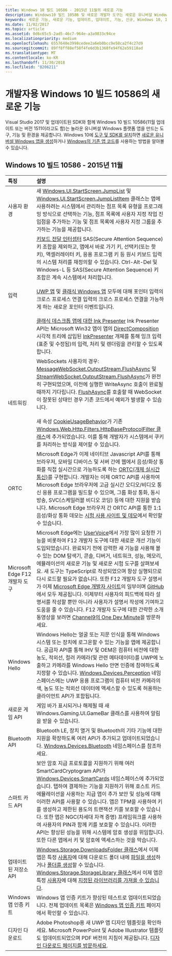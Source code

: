 ```yaml
---
title: Windows 10 빌드 10586 - 2015년 11월의 새로운 기능
description: Windows10 빌드 10586 및 새로운 개발자 도구는 새로운 유니버설 Windows 플랫폼을 기반으로 하는 도구, 기능 및 환경을 제공합니다.
keywords: 새로운 기능, 새로운 기능, 업데이트, 업데이트, 기능, 신규, Windows 10, 1511, 11월, 10586
ms.date: 11/02/2017
ms.topic: article
ms.assetid: 0d6c65c5-2ad5-46c7-964e-a3a9833c94ce
ms.localizationpriority: medium
ms.openlocfilehash: 6557648e3998cedee2a6eb0bcc9e58ca2f4c27d9
ms.sourcegitcommit: 89ff8ff88ef58f4fe6d3b1368fe94f62e59118ad
ms.translationtype: MT
ms.contentlocale: ko-KR
ms.lasthandoff: 11/30/2018
ms.locfileid: "8206211"
---
```

# <a name="whats-new-in-windows-10-for-developers-build-10586"></a>개발자용 Windows 10 빌드 10586의 새로운 기능

Visual Studio 2017 및 업데이트된 SDK와 함께 Windows 10 빌드 10586(11월 업데이트 또는 버전 1511이라고도 함)는 놀라운 유니버설 Windows 플랫폼 앱을 만드는 도구, 기능 및 환경을 제공합니다. Windows 10에 [도구 및 SDK를 설치](http://go.microsoft.com/fwlink/?LinkId=821431)하면 [새로운 유니버설 Windows 앱을 생성](../get-started/create-uwp-apps.md)하거나 [Windows의 기존 앱 코드](../porting/index.md)를 사용하는 방법을 알아볼 수 있습니다.

## <a name="windows-10-build-10586---november-2015"></a>Windows 10 빌드 10586 - 2015년 11월

특징 | 설명
 :---- | :----
 사용자 환경 | 새 [Windows.UI.StartScreen.JumpList](https://msdn.microsoft.com/library/windows/apps/windows.ui.startscreen.aspx) 및 [Windows.UI.StartScreen.JumpListItem](https://msdn.microsoft.com/library/windows/apps/windows.ui.startscreen.aspx) 클래스는 앱에 사용하려는 시스템에서 관리하는 점프 목록 유형을 프로그래밍 방식으로 선택하는 기능, 점프 목록에 사용자 지정 작업 진입점을 추가하는 기능 및 점프 목록에 사용자 지정 그룹을 추가하는 기능을 제공합니다.
 입력 | [키보드 전달 인터셉터](https://msdn.microsoft.com/library/windows/apps/windows.ui.input.keyboarddeliveryinterceptor.aspx) SAS(Secure Attention Sequence) 키 조합을 제외하고, 앱에서 바로 가기 키, 선택키(또는 핫 키), 액셀러레이터 키, 응용 프로그램 키 등 원시 키보드 입력의 시스템 처리를 재정의할 수 있습니다. Ctrl-Alt-Del 및 Windows-L 등 SAS(Secure Attention Sequence) 키 조합은 계속 시스템에서 처리합니다. <br /><br />[UWP 앱](https://msdn.microsoft.com/library/windows/apps/windows.ui.core.corewindow.aspx) 및 [클래식 Windows 앱](https://msdn.microsoft.com/library/windows/desktop/hh454903(v=vs.85).aspx) 모두에 대해 포인터 입력의 크로스 프로세스 연결 입력의 크로스 프로세스 연결을 가능하게 하는 새로운 포인터 이벤트입니다. <br /><br />[클래식 데스크톱 앱에 대한 Ink Presenter](https://msdn.microsoft.com/library/windows/desktop/mt622165(v=vs.85).aspx) Ink Presenter API는 Microsoft Win32 앱이 앱의 [DirectComposition](https://msdn.microsoft.com/library/windows/desktop/hh437371(v=vs.85).aspx) 시각적 트리에 삽입된 [InkPresenter](https://msdn.microsoft.com/library/windows/desktop/windows.ui.input.inking.inkpresenter.aspx) 개체를 통해 잉크 입력(표준 및 수정됨)의 입력, 처리 및 렌더링을 관리할 수 있도록 합니다.
네트워킹 | WebSockets 사용자의 경우: [MessageWebSocket.OutputStream.FlushAsync](https://msdn.microsoft.com/library/windows/apps/windows.storage.streams.datawriter.flushasync.aspx) 및 [StreamWebSocket.OutputStream.FlushAsync](https://msdn.microsoft.com/library/windows/apps/windows.storage.streams.datawriter.flushasync.aspx)가 완전히 구현되었으며, 이전에 실행한 WriteAsync 호출이 완료될 때까지 기다립니다. [FlushAsync](https://msdn.microsoft.com/library/windows/apps/windows.storage.streams.datawriter.flushasync.aspx)를 호출할 때 WebSocket이 잘못된 상태인 경우 기존 코드에서 예외가 발생할 수 있습니다. <br /><br />새 속성 [CookieUsageBehavior](https://msdn.microsoft.com/library/windows/apps/windows.web.http.filters.httpbaseprotocolfilter.aspx)가 기존 [Windows.Web.Http.Filters.HttpBaseProtocolFilter 클래스](https://msdn.microsoft.com/library/windows/apps/windows.web.http.filters.httpbaseprotocolfilter.aspx)에 추가되었습니다. 이를 통해 개발자가 시스템에서 쿠키를 처리하는 방식을 제어할 수 있습니다.
ORTC | Microsoft Edge가 이제 네이티브 Javascript API를 통해 브라우저, 모바일 디바이스 및 서버 간에 웹에서 음성/화상 통화를 직접 실시간으로 가능하도록 하는 [ORTC(개체 실시간 통신)](https://msdn.microsoft.com/library/mt433097(v=vs.85).aspx)를 구현합니다. 개발자는 이제 ORTC API를 사용하여 Microsoft Edge 브라우저에 고급 실시간 오디오/비디오 통신 응용 프로그램을 빌드할 수 있으며, 그룹 화상 통화, 동시 방송, SVC(스케일러블 비디오 코딩) 등에 대한 지원을 받습니다. Microsoft Edge 브라우저 간 ORTC API를 통한 1:1 음성/화상 통화 데모는 [시험 사용 사이트 및 데모](https://developer.microsoft.com/microsoft-edge/testdrive/demos/ortcdemo/)에서 확인할 수 있습니다.
Microsoft Edge F12 개발자 도구 | Microsoft Edge에는 [UserVoice](https://wpdev.uservoice.com/forums/257854-microsoft-edge-developer)에서 가장 많이 요청한 기능을 비롯하여 F12 개발자 도구에 대한 새로운 개선 기능이 도입되었습니다. 완료되기 전에 강력한 새 기능을 사용해 볼 수 있는 DOM 탐색기, 콘솔, 디버거, 네트워크, 성능, 메모리, 에뮬레이션의 새로운 기능 및 새로운 시험 도구를 살펴보세요. 새 도구는 TypeScript로 작성되었으며 항상 실행되므로 다시 로드할 필요가 없습니다. 또한 F12 개발자 도구 설명서가 이제 [Microsoft Edge 개발자 사이트](https://developer.microsoft.com/microsoft-edge/)의 일부이며 [GitHub](https://github.com/MicrosoftEdge/MicrosoftEdge-Documentation)에서 모두 제공됩니다. 이제부터 사용자의 피드백에 따라 설명서를 작성할 뿐만 아니라 사용자가 설명서 작성에 기여하고 도움을 줄 수 있습니다. F12 개발자 도구에 대한 간략한 소개 동영상을 보려면 [Channel9의 One Dev Minute](https://channel9.msdn.com/Blogs/One-Dev-Minute/Microsoft-Edge-F12-tools)을 방문하세요.
Windows Hello | Windows Hello는 얼굴 또는 지문 인식을 통해 Windows 시스템 또는 장치에 로그온할 수 있는 기능을 앱에 제공합니다. 공급자 API를 통해 IHV 및 OEM은 컴퓨터 비전에 대한 농도, 적외선, 컬러 카메라(및 관련 메타데이터)를 UWP에 노출하고 카메라를 Windows Hello 안면 인증에 참여하도록 지정할 수 있습니다. [Windows.Devices.Perception](https://msdn.microsoft.com/library/windows/apps/windows.devices.perception.aspx) 네임스페이스에는 UWP 응용 프로그램이 컴퓨터 비전 카메라의 색, 농도 또는 적외선 데이터에 액세스할 수 있도록 허용하는 클라이언트 API가 포함됩니다.
새로운 게임 API | 게임 바가 표시되거나 해제될 때 새 Windows.Gaming.UI.GameBar 클래스를 사용하여 알림을 받을 수 있습니다.
Bluetooth API | Bluetooth LE, 장치 열거 및 Bluetooth의 기타 기능에 대한 지원을 확장하도록 여러 API가 추가되고 업데이트되었습니다. [Windows.Devices.Bluetooth](https://msdn.microsoft.com/library/windows/apps/windows.devices.bluetooth.aspx) 네임스페이스를 참조하세요.
스마트 카드 API | 보안 암호 지급 프로토콜을 지원하기 위해 여러 SmartCardCryptogram API가 [Windows.Devices.SmartCards](https://msdn.microsoft.com/library/windows/apps/windows.devices.smartcards.aspx) 네임스페이스에 추가되었습니다. 탭하여 결제하는 기능을 지원하기 위해 호스트 카드 에뮬레이션을 사용하는 지급 앱이 추가 보안 및 성능에 대해 이러한 API를 사용할 수 있습니다. 앱은 TPM을 사용하여 키를 생성하고 제한된 용도의 트랜잭션 키를 보호할 수 있습니다. 또한 앱은 NGC(차세대 자격 증명) 프레임워크를 사용하여 사용자의 PIN과 함께 키를 보호할 수 있습니다. 이러한 API는 향상된 성능을 위해 시스템에 암호 생성을 위임합니다. 또한 다른 앱에서 키 및 암호에 액세스하는 것을 막습니다.
업데이트된 저장소 API | [Windows.Storage.DownloadsFolder 클래스](https://msdn.microsoft.com/library/windows/apps/windows.storage.downloadsfolder.aspx)에서 이제 앱은 특정 [사용자](https://msdn.microsoft.com/library/windows/apps/windows.system.user.aspx)에 대해 다운로드 폴더 내에 [파일을 생성](https://msdn.microsoft.com/library/windows/apps/windows.storage.downloadsfolder.createfileforuserasync.aspx)하거나 [폴더를 생성](https://msdn.microsoft.com/library/windows/apps/windows.storage.downloadsfolder.createfolderforuserasync.aspx)할 수 있습니다. [Windows.Storage.StorageLibrary 클래스](https://msdn.microsoft.com/library/windows/apps/windows.storage.storagelibrary.aspx)에서 이제 앱은 특정 [사용자](https://msdn.microsoft.com/library/windows/apps/windows.system.user.aspx)에 대해 [지정된 라이브러리를 가져올 수 있습니다](https://msdn.microsoft.com/library/windows/apps/windows.storage.storagelibrary.getlibraryforuserasync.aspx).
Windows 앱 인증 키트 | Windows 앱 인증 키트가 향상된 테스트로 업데이트되었습니다. 전체 업데이트 목록은 [Windows 앱 인증 키트](https://developer.microsoft.com/windows/develop/app-certification-kit) 페이지에서 확인할 수 있습니다.
디자인 다운로드 | Adobe Photoshop용 새 UWP 앱 디자인 템플릿을 확인하세요. Microsoft PowerPoint 및 Adobe Illustrator 템플릿도 업데이트되었으며 PDF 버전의 지침이 제공됩니다. [디자인 다운로드 페이지를 방문하세요](https://developer.microsoft.com/windows/design/assets).